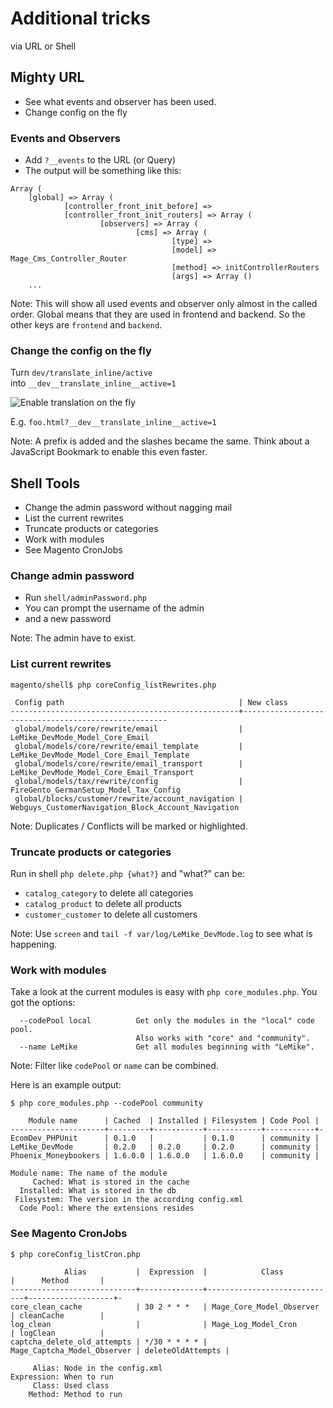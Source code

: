 # Additional tricks

via URL or Shell


## Mighty URL

- See what events and observer has been used.
- Change config on the fly


### Events and Observers

- Add `?__events` to the URL (or Query)
- The output will be something like this:

```
Array (
    [global] => Array (
            [controller_front_init_before] =>
            [controller_front_init_routers] => Array (
                    [observers] => Array (
                            [cms] => Array (
                                    [type] =>
                                    [model] => Mage_Cms_Controller_Router
                                    [method] => initControllerRouters
                                    [args] => Array ()
    ...
```

Note:
This will show all used events and observer only almost in the called order.
Global means that they are used in frontend and backend.
So the other keys are `frontend` and `backend`.


### Change the config on the fly

Turn `dev/translate_inline/active`<br />
into `__dev__translate_inline__active=1`<br />

![Enable translation on the fly](https://f.cloud.github.com/assets/2559177/1100839/8f28f710-178f-11e3-9066-e12f0c587e63.png)

E.g. `foo.html?__dev__translate_inline__active=1`

Note: A prefix is added and the slashes became the same.
Think about a JavaScript Bookmark to enable this even faster.


## Shell Tools

- Change the admin password without nagging mail
- List the current rewrites
- Truncate products or categories
- Work with modules
- See Magento CronJobs


### Change admin password

- Run `shell/adminPassword.php`
- You can prompt the username of the admin
- and a new password

Note: The admin have to exist.


### List current rewrites

```
magento/shell$ php coreConfig_listRewrites.php

 Config path                                       | New class
---------------------------------------------------+-----------------------------------------------------
 global/models/core/rewrite/email                  | LeMike_DevMode_Model_Core_Email
 global/models/core/rewrite/email_template         | LeMike_DevMode_Model_Core_Email_Template
 global/models/core/rewrite/email_transport        | LeMike_DevMode_Model_Core_Email_Transport
 global/models/tax/rewrite/config                  | FireGento_GermanSetup_Model_Tax_Config
 global/blocks/customer/rewrite/account_navigation | Webguys_CustomerNavigation_Block_Account_Navigation
```

Note: Duplicates / Conflicts will be marked or highlighted.


### Truncate products or categories

Run in shell `php delete.php {what?}` and "what?" can be:

- `catalog_category` to delete all categories
- `catalog_product` to delete all products
- `customer_customer` to delete all customers

Note:
Use `screen` and `tail -f var/log/LeMike_DevMode.log` to see what is happening.


### Work with modules

Take a look at the current modules is easy with `php core_modules.php`.
You got the options:

```
  --codePool local          Get only the modules in the "local" code pool.
                            Also works with "core" and "community".
  --name LeMike             Get all modules beginning with "LeMike".
```

Note: Filter like `codePool` or `name` can be combined.


Here is an example output:

```
$ php core_modules.php --codePool community

    Module name      | Cached  | Installed | Filesystem | Code Pool |
---------------------+---------+-----------+------------+-----------+-
EcomDev_PHPUnit      | 0.1.0   |           | 0.1.0      | community |
LeMike_DevMode       | 0.2.0   | 0.2.0     | 0.2.0      | community |
Phoenix_Moneybookers | 1.6.0.0 | 1.6.0.0   | 1.6.0.0    | community |

Module name: The name of the module
     Cached: What is stored in the cache
  Installed: What is stored in the db
 Filesystem: The version in the according config.xml
  Code Pool: Where the extensions resides
```


### See Magento CronJobs

```
$ php coreConfig_listCron.php

            Alias           |  Expression  |            Class            |      Method       |
----------------------------+--------------+-----------------------------+-------------------+-
core_clean_cache            | 30 2 * * *   | Mage_Core_Model_Observer    | cleanCache        |
log_clean                   |              | Mage_Log_Model_Cron         | logClean          |
captcha_delete_old_attempts | */30 * * * * | Mage_Captcha_Model_Observer | deleteOldAttempts |

     Alias: Node in the config.xml
Expression: When to run
     Class: Used class
    Method: Method to run
```
